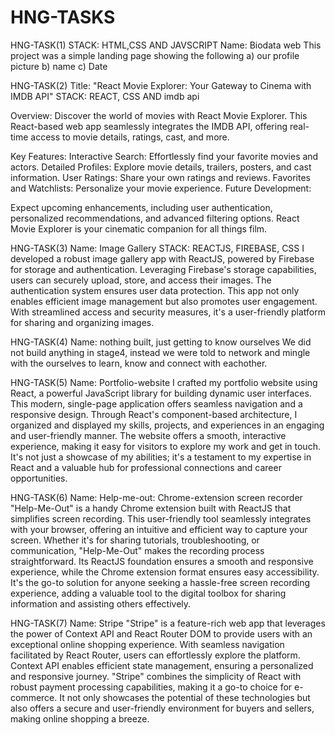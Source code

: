 # HNG-TASKS
HNG-TASK(1)
STACK: HTML,CSS AND JAVSCRIPT
Name: Biodata web
This project was a simple landing page showing the following
a) our profile picture
b) name
c) Date

HNG-TASK(2)
Title: "React Movie Explorer: Your Gateway to Cinema with IMDB API"
STACK: REACT, CSS AND imdb api

Overview:
Discover the world of movies with React Movie Explorer. This React-based web app seamlessly integrates the IMDB API, offering real-time access to movie details, ratings, cast, and more.

Key Features:
Interactive Search: Effortlessly find your favorite movies and actors.
Detailed Profiles: Explore movie details, trailers, posters, and cast information.
User Ratings: Share your own ratings and reviews.
Favorites and Watchlists: Personalize your movie experience.
Future Development:

Expect upcoming enhancements, including user authentication, personalized recommendations, and advanced filtering options. React Movie Explorer is your cinematic companion for all things film.

HNG-TASK(3)
Name: Image Gallery
STACK: REACTJS, FIREBASE, CSS
I developed a robust image gallery app with ReactJS, powered by Firebase for storage and authentication. Leveraging Firebase's storage capabilities, users can securely upload, store, and access their images. The authentication system ensures user data protection. This app not only enables efficient image management but also promotes user engagement. With streamlined access and security measures, it's a user-friendly platform for sharing and organizing images.

HNG-TASK(4)
Name: nothing built, just getting to know ourselves
We did not build anything in stage4, instead we were told to network and mingle with the ourselves to learn, know and connect with eachother.

HNG-TASK(5)
Name: Portfolio-website
I crafted my portfolio website using React, a powerful JavaScript library for building dynamic user interfaces. This modern, single-page application offers seamless navigation and a responsive design. Through React's component-based architecture, I organized and displayed my skills, projects, and experiences in an engaging and user-friendly manner. The website offers a smooth, interactive experience, making it easy for visitors to explore my work and get in touch. It's not just a showcase of my abilities; it's a testament to my expertise in React and a valuable hub for professional connections and career opportunities.

HNG-TASK(6)
Name: Help-me-out: Chrome-extension screen recorder 
"Help-Me-Out" is a handy Chrome extension built with ReactJS that simplifies screen recording. This user-friendly tool seamlessly integrates with your browser, offering an intuitive and efficient way to capture your screen. Whether it's for sharing tutorials, troubleshooting, or communication, "Help-Me-Out" makes the recording process straightforward. Its ReactJS foundation ensures a smooth and responsive experience, while the Chrome extension format ensures easy accessibility. It's the go-to solution for anyone seeking a hassle-free screen recording experience, adding a valuable tool to the digital toolbox for sharing information and assisting others effectively.

HNG-TASK(7)
Name: Stripe
"Stripe" is a feature-rich web app that leverages the power of Context API and React Router DOM to provide users with an exceptional online shopping experience. With seamless navigation facilitated by React Router, users can effortlessly explore the platform. Context API enables efficient state management, ensuring a personalized and responsive journey. "Stripe" combines the simplicity of React with robust payment processing capabilities, making it a go-to choice for e-commerce. It not only showcases the potential of these technologies but also offers a secure and user-friendly environment for buyers and sellers, making online shopping a breeze.




